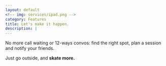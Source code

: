 ```yaml
---
layout: default
<!-- img: services/ipad.png -->
category: Features
title: Let's make it happen.
description: |
---
```

<p>No more call waiting or 12-ways convos: find the right spot, plan a session and notify your friends.</p>
<p>Just go outside, and <strong>skate more.</strong></p>
